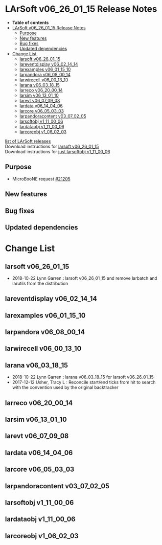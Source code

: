 LArSoft v06\_26\_01\_15 Release Notes
=============================================================================

-   **Table of contents**
-   [LArSoft v06\_26\_01\_15 Release Notes](#LArSoft-v06_26_01_15-Release-Notes)
    -   [Purpose](#Purpose)
    -   [New features](#New-features)
    -   [Bug fixes](#Bug-fixes)
    -   [Updated dependencies](#Updated-dependencies)
-   [Change List](#Change-List)
    -   [larsoft v06\_26\_01\_15](#larsoft-v06_26_01_15)
    -   [lareventdisplay v06\_02\_14\_14](#lareventdisplay-v06_02_14_14)
    -   [larexamples v06\_01\_15\_10](#larexamples-v06_01_15_10)
    -   [larpandora v06\_08\_00\_14](#larpandora-v06_08_00_14)
    -   [larwirecell v06\_00\_13\_10](#larwirecell-v06_00_13_10)
    -   [larana v06\_03\_18\_15](#larana-v06_03_18_15)
    -   [larreco v06\_20\_00\_14](#larreco-v06_20_00_14)
    -   [larsim v06\_13\_01\_10](#larsim-v06_13_01_10)
    -   [larevt v06\_07\_09\_08](#larevt-v06_07_09_08)
    -   [lardata v06\_14\_04\_06](#lardata-v06_14_04_06)
    -   [larcore v06\_05\_03\_03](#larcore-v06_05_03_03)
    -   [larpandoracontent v03\_07\_02\_05](#larpandoracontent-v03_07_02_05)
    -   [larsoftobj v1\_11\_00\_06](#larsoftobj-v1_11_00_06)
    -   [lardataobj v1\_11\_00\_06](#lardataobj-v1_11_00_06)
    -   [larcoreobj v1\_06\_02\_03](#larcoreobj-v1_06_02_03)

[list of LArSoft releases](LArSoft_release_list)\
Download instructions for [larsoft v06\_26\_01\_15](http://scisoft.fnal.gov/scisoft/bundles/larsoft/v06_26_01_15/larsoft-v06_26_01_15.html)\
Download instructions for [just larsoftobj v1\_11\_00\_06](http://scisoft.fnal.gov/scisoft/bundles/larsoftobj/v1_11_00_06/larsoftobj-v1_11_00_06.html)

Purpose
--------------------

-   MicroBooNE request [\#21205](/redmine/issues/21205 "Support: Request patch release larsoft v06_26_01_15 (Closed)")

New features
------------------------------

Bug fixes
------------------------

Updated dependencies
----------------------------------------------

Change List
============================

larsoft v06\_26\_01\_15
-------------------------------------------------

-   2018-10-22 Lynn Garren : larsoft v06\_26\_01\_15 and remove larbatch and larutils from the distribution

lareventdisplay v06\_02\_14\_14
-----------------------------------------------------------------

larexamples v06\_01\_15\_10
---------------------------------------------------------

larpandora v06\_08\_00\_14
-------------------------------------------------------

larwirecell v06\_00\_13\_10
---------------------------------------------------------

larana v06\_03\_18\_15
-----------------------------------------------

-   2018-10-22 Lynn Garren : larana v06\_03\_18\_15 for larsoft v06\_26\_01\_15
-   2017-12-12 Usher, Tracy L : Reconcile start/end ticks from hit to search with the convention used by the original backtracker

larreco v06\_20\_00\_14
-------------------------------------------------

larsim v06\_13\_01\_10
-----------------------------------------------

larevt v06\_07\_09\_08
-----------------------------------------------

lardata v06\_14\_04\_06
-------------------------------------------------

larcore v06\_05\_03\_03
-------------------------------------------------

larpandoracontent v03\_07\_02\_05
---------------------------------------------------------------------

larsoftobj v1\_11\_00\_06
-----------------------------------------------------

lardataobj v1\_11\_00\_06
-----------------------------------------------------

larcoreobj v1\_06\_02\_03
-----------------------------------------------------
